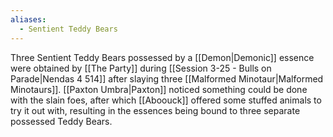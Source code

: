 ```yaml
---
aliases:
  - Sentient Teddy Bears
---
```

Three Sentient Teddy Bears possessed by a [[Demon|Demonic]] essence were obtained by [[The Party]] during [[Session 3-25 - Bulls on Parade|Nendas 4 514]] after slaying three [[Malformed Minotaur|Malformed Minotaurs]]. [[Paxton Umbra|Paxton]] noticed something could be done with the slain foes, after which [[Aboouck]] offered some stuffed animals to try it out with, resulting in the essences being bound to three separate possessed Teddy Bears.